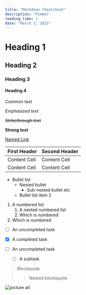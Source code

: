 ```yaml
---
title: "Markdown Cheatsheet"
description: "Pimmel"
reading_time: 1
date: "March 3, 2023"
---
```


# Heading 1 #

## Heading 2 ##

### Heading 3 ###

#### Heading 4 ####

Common text

_Emphasized text_

~~Strikethrough text~~

__Strong text__

[Named Link](http://www.google.fr/ "Named link title")


First Header  | Second Header
------------- | -------------
Content Cell  | Content Cell
Content Cell  | Content Cell



- Bullet list
    - Nested bullet
        - Sub-nested bullet etc
    - Bullet list item 2 

1. A numbered list
    1. A nested numbered list
    2. Which is numbered
2. Which is numbered

- [ ] An uncompleted task
- [x] A completed task

- [ ] An uncompleted task
    - [ ] A subtask

> Blockquote
>> Nested blockquote


![picture alt](http://via.placeholder.com/200x150 "Title is optional")